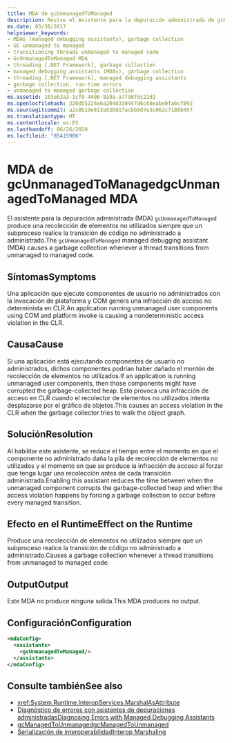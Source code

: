 ```yaml
---
title: MDA de gcUnmanagedToManaged
description: Revise el Asistente para la depuración administrada de gcManagedToUnmanaged en .NET. Este MDA puede activarse debido a daños en el montón de elementos no utilizados durante la transición al código administrado.
ms.date: 03/30/2017
helpviewer_keywords:
- MDAs (managed debugging assistants), garbage collection
- GC unmanaged to managed
- transitioning threads unmanaged to managed code
- GcUnmanagedToManaged MDA
- threading [.NET Framework], garbage collection
- managed debugging assistants (MDAs), garbage collection
- threading [.NET Framework], managed debugging assistants
- garbage collection, run-time errors
- unmanaged to managed garbage collection
ms.assetid: 103eb3a3-1cf0-4406-8a9a-a7798fdc22d1
ms.openlocfilehash: 320d55224e6a204d330447d6c68eabe0fa6cf892
ms.sourcegitcommit: a2c8b19e813a52b91facbb5d7e3c062c7188b457
ms.translationtype: MT
ms.contentlocale: es-ES
ms.lasthandoff: 06/26/2020
ms.locfileid: "85415906"
---
```

# <a name="gcunmanagedtomanaged-mda"></a><span data-ttu-id="87398-104">MDA de gcUnmanagedToManaged</span><span class="sxs-lookup"><span data-stu-id="87398-104">gcUnmanagedToManaged MDA</span></span>
<span data-ttu-id="87398-105">El asistente para la depuración administrada (MDA) `gcUnmanagedToManaged` produce una recolección de elementos no utilizados siempre que un subproceso realice la transición de código no administrado a administrado.</span><span class="sxs-lookup"><span data-stu-id="87398-105">The `gcUnmanagedToManaged` managed debugging assistant (MDA) causes a garbage collection whenever a thread transitions from unmanaged to managed code.</span></span>  
  
## <a name="symptoms"></a><span data-ttu-id="87398-106">Síntomas</span><span class="sxs-lookup"><span data-stu-id="87398-106">Symptoms</span></span>  
 <span data-ttu-id="87398-107">Una aplicación que ejecute componentes de usuario no administrados con la invocación de plataforma y COM genera una infracción de acceso no determinista en CLR.</span><span class="sxs-lookup"><span data-stu-id="87398-107">An application running unmanaged user components using COM and platform invoke is causing a nondeterministic access violation in the CLR.</span></span>  
  
## <a name="cause"></a><span data-ttu-id="87398-108">Causa</span><span class="sxs-lookup"><span data-stu-id="87398-108">Cause</span></span>  
 <span data-ttu-id="87398-109">Si una aplicación está ejecutando componentes de usuario no administrados, dichos componentes podrían haber dañado el montón de recolección de elementos no utilizados.</span><span class="sxs-lookup"><span data-stu-id="87398-109">If an application is running unmanaged user components, then those components might have corrupted the garbage-collected heap.</span></span> <span data-ttu-id="87398-110">Esto provoca una infracción de acceso en CLR cuando el recolector de elementos no utilizados intenta desplazarse por el gráfico de objetos.</span><span class="sxs-lookup"><span data-stu-id="87398-110">This causes an access violation in the CLR when the garbage collector tries to walk the object graph.</span></span>  
  
## <a name="resolution"></a><span data-ttu-id="87398-111">Solución</span><span class="sxs-lookup"><span data-stu-id="87398-111">Resolution</span></span>  
 <span data-ttu-id="87398-112">Al habilitar este asistente, se reduce el tiempo entre el momento en que el componente no administrado daña la pila de recolección de elementos no utilizados y el momento en que se produce la infracción de acceso al forzar que tenga lugar una recolección antes de cada transición administrada.</span><span class="sxs-lookup"><span data-stu-id="87398-112">Enabling this assistant reduces the time between when the unmanaged component corrupts the garbage-collected heap and when the access violation happens by forcing a garbage collection to occur before every managed transition.</span></span>  
  
## <a name="effect-on-the-runtime"></a><span data-ttu-id="87398-113">Efecto en el Runtime</span><span class="sxs-lookup"><span data-stu-id="87398-113">Effect on the Runtime</span></span>  
 <span data-ttu-id="87398-114">Produce una recolección de elementos no utilizados siempre que un subproceso realice la transición de código no administrado a administrado.</span><span class="sxs-lookup"><span data-stu-id="87398-114">Causes a garbage collection whenever a thread transitions from unmanaged to managed code.</span></span>  
  
## <a name="output"></a><span data-ttu-id="87398-115">Output</span><span class="sxs-lookup"><span data-stu-id="87398-115">Output</span></span>  
 <span data-ttu-id="87398-116">Este MDA no produce ninguna salida.</span><span class="sxs-lookup"><span data-stu-id="87398-116">This MDA produces no output.</span></span>  
  
## <a name="configuration"></a><span data-ttu-id="87398-117">Configuración</span><span class="sxs-lookup"><span data-stu-id="87398-117">Configuration</span></span>  
  
```xml  
<mdaConfig>  
  <assistants>  
    <gcUnmanagedToManaged/>  
  </assistants>  
</mdaConfig>  
```  
  
## <a name="see-also"></a><span data-ttu-id="87398-118">Consulte también</span><span class="sxs-lookup"><span data-stu-id="87398-118">See also</span></span>

- <xref:System.Runtime.InteropServices.MarshalAsAttribute>
- [<span data-ttu-id="87398-119">Diagnóstico de errores con asistentes de depuraciones administradas</span><span class="sxs-lookup"><span data-stu-id="87398-119">Diagnosing Errors with Managed Debugging Assistants</span></span>](diagnosing-errors-with-managed-debugging-assistants.md)
- [<span data-ttu-id="87398-120">gcManagedToUnmanaged</span><span class="sxs-lookup"><span data-stu-id="87398-120">gcManagedToUnmanaged</span></span>](gcmanagedtounmanaged-mda.md)
- [<span data-ttu-id="87398-121">Serialización de interoperabilidad</span><span class="sxs-lookup"><span data-stu-id="87398-121">Interop Marshaling</span></span>](../interop/interop-marshaling.md)
